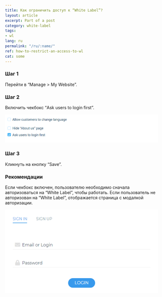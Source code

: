 ```yaml
---
title: Как ограничить доступ к “White Label”?
layout: article
excerpt: Part of a post
category: white-label
tags:
- wl
lang: ru
permalink: "/ru/:name/"
ref: how-to-restrict-an-access-to-wl
cat: some
---
```


### **Шаг 1**

Перейти в “Manage > My Website”.

### **Шаг 2**

Включить чекбокс “Ask users to login first”.

![How_to_restrict_an_access_wl1](/assets/images/how_to_restrict_an_access_wl1.png)

### **Шаг 3**

Кликнуть на кнопку “Save”.

### **Рекомендации**

Если чекбокс включен, пользователю необходимо сначала авторизоваться на “White Label”, чтобы работать. Если пользователь не авторизован на “White Label”, отображается страница с модалкой авторизации.

![How_to_restrict_an_access_wl2](/assets/images/how_to_restrict_an_access_wl2.png)
